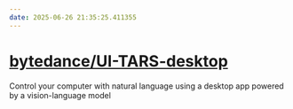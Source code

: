 ```yaml
---
date: 2025-06-26 21:35:25.411355
---
```


# [bytedance/UI-TARS-desktop](https://github.com/bytedance/UI-TARS-desktop)

Control your computer with natural language using a desktop app powered by a vision-language model